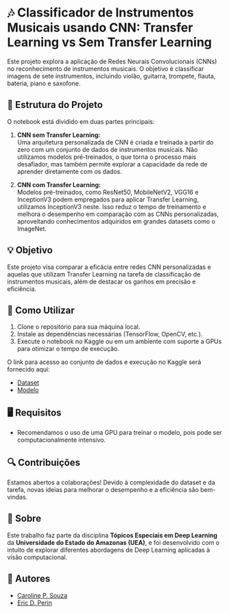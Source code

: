 # **🎶 Classificador de Instrumentos Musicais usando CNN: Transfer Learning vs Sem Transfer Learning**

Este projeto explora a aplicação de Redes Neurais Convolucionais (CNNs) no reconhecimento de instrumentos musicais. O objetivo é classificar imagens de sete instrumentos, incluindo violão, guitarra, trompete, flauta, bateria, piano e saxofone.

## **📁 Estrutura do Projeto**

O notebook está dividido em duas partes principais:

1. **CNN sem Transfer Learning:**  
   Uma arquitetura personalizada de CNN é criada e treinada a partir do zero com um conjunto de dados de instrumentos musicais. Não utilizamos modelos pré-treinados, o que torna o processo mais desafiador, mas também permite explorar a capacidade da rede de aprender diretamente com os dados.

2. **CNN com Transfer Learning:**  
   Modelos pré-treinados, como ResNet50, MobileNetV2, VGG16 e InceptionV3 podem empregados para aplicar Transfer Learning, utilizamos InceptionV3 neste. Isso reduz o tempo de treinamento e melhora o desempenho em comparação com as CNNs personalizadas, aproveitando conhecimentos adquiridos em grandes datasets como o ImageNet.

## **💡 Objetivo**
Este projeto visa comparar a eficácia entre redes CNN personalizadas e aquelas que utilizam Transfer Learning na tarefa de classificação de instrumentos musicais, além de destacar os ganhos em precisão e eficiência.

## **🚀 Como Utilizar**
1. Clone o repositório para sua máquina local.
2. Instale as dependências necessárias (TensorFlow, OpenCV, etc.).
3. Execute o notebook no Kaggle ou em um ambiente com suporte a GPUs para otimizar o tempo de execução.

O link para acesso ao conjunto de dados e execução no Kaggle será fornecido aqui:  
- [Dataset](https://www.kaggle.com/datasets/caahps/instrumentsdataset/settings)
- [Modelo](https://www.kaggle.com/code/caahps/musicinstrumentsmodels)

## **🖥️ Requisitos**
- Recomendamos o uso de uma GPU para treinar o modelo, pois pode ser computacionalmente intensivo.

## **🔍 Contribuições**
Estamos abertos a colaborações! Devido à complexidade do dataset e da tarefa, novas ideias para melhorar o desempenho e a eficiência são bem-vindas.

## **🏫 Sobre**
Este trabalho faz parte da disciplina **Tópicos Especiais em Deep Learning** da **Universidade do Estado do Amazonas (UEA)**, e foi desenvolvido com o intuito de explorar diferentes abordagens de Deep Learning aplicadas à visão computacional.

## **👥 Autores**
- [Caroline P. Souza](https://github.com/caahp)
- [Eric D. Perin](https://github.com/ericperinn)
